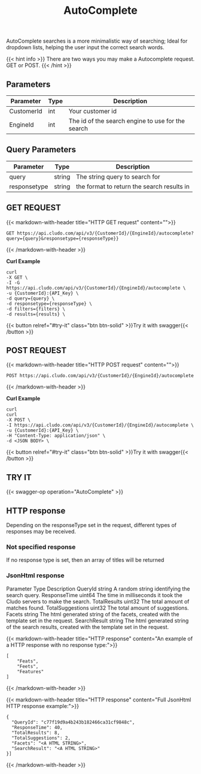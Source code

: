 ﻿---
weight: 2
title: "AutoComplete"
---

AutoComplete searches is a more minimalistic way of searching; Ideal for dropdown lists, helping the user input the correct search words.

{{< hint info >}}
There are two ways you may make a Autocomplete request. GET or POST.
{{< /hint >}}

## Parameters

| Parameter   |Type| Description                                     |
| ----------- |----|-------------------------------------------------|
| CustomerId  |int |Your customer id                                 | 
| EngineId    |int |The id of the search engine to use for the search| 

## Query Parameters
| Parameter   |Type |Description                                      |
| ----------- |--|-------------------------------------------------|
| query       |string |The string query to search for                   | 
| responsetype|string |the format to return the search results in       | 


## GET REQUEST

{{< markdown-with-header title="HTTP GET request" content="">}}
```
GET https://api.cludo.com/api/v3/{CustomerId}/{EngineId}/autocomplete?query={query}&responsetype={responseType}}
```
{{< /markdown-with-header >}} 



**Curl Example**

```
curl 
-X GET \
-I -G https://api.cludo.com/api/v3/{CustomerId}/{EngineId}/autocomplete \
-u {CustomerId}:{API_Key} \
-d query={query} \
-d responsetype={responseType} \
-d filters={filters} \
-d results={results} \
```





{{< button relref="#try-it" class="btn btn-solid" >}}Try it with swagger{{< /button >}}

## POST REQUEST
{{< markdown-with-header title="HTTP POST request" content="">}}
```
POST https://api.cludo.com/api/v3/{CustomerId}/{EngineId}/autocomplete
```
{{< /markdown-with-header >}} 

**Curl Example**

```
curl 
curl 
-X POST \
-I https://api.cludo.com/api/v3/{CustomerId}/{EngineId}/autocomplete \
-u {CustomerId}:{API_Key} \
-H "Content-Type: application/json" \
-d <JSON BODY> \
```

{{< button relref="#try-it" class="btn btn-solid" >}}Try it with swagger{{< /button >}}

## TRY IT
{{< swagger-op operation="AutoComplete" >}}




## HTTP response

Depending on the responseType set in the request, different types of responses may be received.

### Not specified response

If no response type is set, then an array of titles will be returned

### JsonHtml response

Parameter Type Description QueryId string A random string identifying the search query. ResponseTime uint64 The time in milliseconds it took the Cludo servers to make the search. TotalResults uint32 The total amount of matches found. TotalSuggestions uint32 The total amount of suggestions. Facets string The html generated string of the facets, created with the template set in the request. SearchResult string The html generated string of the search results, created with the template set in the request.

{{< markdown-with-header title="HTTP response" content="An example of a HTTP response with no response type:">}}
```
[
    "Feats",
    "Feets",
    "Features"
]
```
{{< /markdown-with-header >}} 

{{< markdown-with-header title="HTTP response" content="Full JsonHtml HTTP response example:">}}
```
{
  "QueryId": "c77f19d9a4b243b182466ca31cf9848c",
  "ResponseTime": 40,
  "TotalResults": 8,
  "TotalSuggestions": 2,
  "Facets": "<A HTML STRING>",
  "SearchResult": "<A HTML STRING>"
}]
```
{{< /markdown-with-header >}} 